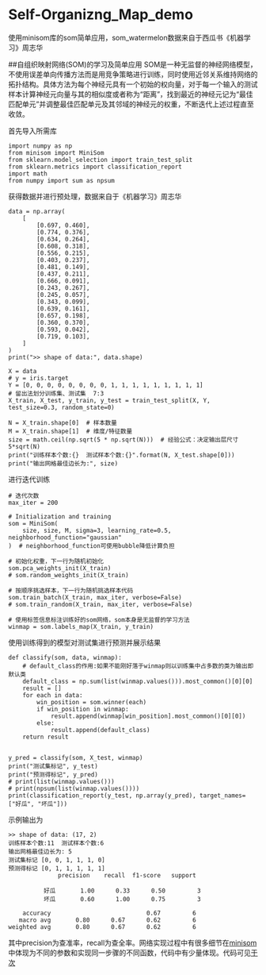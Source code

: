 # Self-Organizng_Map_demo
使用minisom库的som简单应用，som_watermelon数据来自于西瓜书《机器学习》周志华


##自组织映射网络(SOM)的学习及简单应用
SOM是一种无监督的神经网络模型，不使用误差单向传播方法而是用竞争策略进行训练，同时使用近邻关系维持网络的拓扑结构。具体方法为每个神经元具有一个初始的权向量，对于每一个输入的测试样本计算神经元向量与其的相似度或者称为“距离”，找到最近的神经元记为“最佳匹配单元”并调整最佳匹配单元及其邻域的神经元的权重，不断迭代上述过程直至收敛。

首先导入所需库

	import numpy as np
	from minisom import MiniSom
	from sklearn.model_selection import train_test_split
	from sklearn.metrics import classification_report
	import math
	from numpy import sum as npsum

获得数据并进行预处理，数据来自于《机器学习》周志华

	data = np.array(
	    [
	        [0.697, 0.460],
	        [0.774, 0.376],
	        [0.634, 0.264],
	        [0.608, 0.318],
	        [0.556, 0.215],
	        [0.403, 0.237],
	        [0.481, 0.149],
	        [0.437, 0.211],
	        [0.666, 0.091],
	        [0.243, 0.267],
	        [0.245, 0.057],
	        [0.343, 0.099],
	        [0.639, 0.161],
	        [0.657, 0.198],
	        [0.360, 0.370],
	        [0.593, 0.042],
	        [0.719, 0.103],
	    ]
	)
	print(">> shape of data:", data.shape)
	
	X = data
	# y = iris.target
	Y = [0, 0, 0, 0, 0, 0, 0, 0, 1, 1, 1, 1, 1, 1, 1, 1, 1]
	# 留出法划分训练集、测试集  7:3
	X_train, X_test, y_train, y_test = train_test_split(X, Y, test_size=0.3, random_state=0)
	
	N = X_train.shape[0]  # 样本数量
	M = X_train.shape[1]  # 维度/特征数量
	size = math.ceil(np.sqrt(5 * np.sqrt(N)))  # 经验公式：决定输出层尺寸5*sqrt(N)
	print("训练样本个数:{}  测试样本个数:{}".format(N, X_test.shape[0]))
	print("输出网格最佳边长为:", size)
进行迭代训练

	# 迭代次数
	max_iter = 200
	
	# Initialization and training
	som = MiniSom(
	    size, size, M, sigma=3, learning_rate=0.5, neighborhood_function="gaussian"
	)  # neighborhood_function可使用bubble降低计算负担
	
	# 初始化权重，下一行为随机初始化
	som.pca_weights_init(X_train)
	# som.random_weights_init(X_train)
	
	# 按顺序挑选样本，下一行为随机挑选样本代码
	som.train_batch(X_train, max_iter, verbose=False)
	# som.train_random(X_train, max_iter, verbose=False)
	
	# 使用标签信息标注训练好的som网络，som本身是无监督的学习方法
	winmap = som.labels_map(X_train, y_train)

使用训练得到的模型对测试集进行预测并展示结果

	def classify(som, data, winmap):
	    # default_class的作用:如果不能刚好落于winmap则以训练集中占多数的类为输出即默认类
	    default_class = np.sum(list(winmap.values())).most_common()[0][0]
	    result = []
	    for each in data:
	        win_position = som.winner(each)
	        if win_position in winmap:
	            result.append(winmap[win_position].most_common()[0][0])
	        else:
	            result.append(default_class)
	    return result
	
	
	y_pred = classify(som, X_test, winmap)
	print("测试集标记", y_test)
	print("预测得标记", y_pred)
	# print(list(winmap.values()))
	# print(npsum(list(winmap.values())))
	print(classification_report(y_test, np.array(y_pred), target_names=["好瓜", "坏瓜"]))

示例输出为

	>> shape of data: (17, 2)
	训练样本个数:11  测试样本个数:6
	输出网格最佳边长为: 5
	测试集标记 [0, 0, 1, 1, 1, 0]
	预测得标记 [0, 1, 1, 1, 1, 1]
	              precision    recall  f1-score   support
	
	          好瓜       1.00      0.33      0.50         3
	          坏瓜       0.60      1.00      0.75         3
	
	    accuracy                           0.67         6
	   macro avg       0.80      0.67      0.62         6
	weighted avg       0.80      0.67      0.62         6

其中precision为查准率，recall为查全率。网络实现过程中有很多细节在[minisom](https://github.com/JustGlowing/minisom)中体现为不同的参数和实现同一步骤的不同函数，代码中有少量体现。代码可见[于次](https://github.com/aSleepyTree/Self-Organizng_Map_demo)
